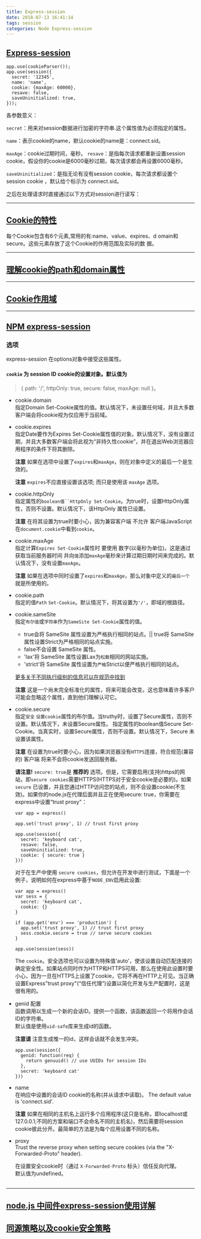 ```yaml
---
title: Express-session
date: 2018-07-13 16:41:14
tags: session
categories: Node Express-session
---
```

## [Express-session](https://blog.csdn.net/hsany330/article/details/51968594)
````
app.use(cookieParser());
app.use(session({
  secret: '12345',
  name: 'name',
  cookie: {maxAge: 60000},
  resave: false,
  saveUninitialized: true,
}));
````

各参数意义：

`secret`：用来对session数据进行加密的字符串.这个属性值为必须指定的属性。

`name`：表示cookie的name，默认cookie的name是：connect.sid。

`maxAge`：cookie过期时间，毫秒。
`resave`：是指每次请求都重新设置session cookie，假设你的cookie是6000毫秒过期，每次请求都会再设置6000毫秒。

`saveUninitialized`：是指无论有没有session cookie，每次请求都设置个session cookie ，默认给个标示为 connect.sid。

之后在处理请求时直接通过以下方式对session进行读写：

---

## [Cookie的特性](http://zhou.jie.ge.blog.163.com/blog/static/118519146201043131050363/)
  每个Cookie包含有6个元素,常用的有:name、value、expires、d
omain和secure。这些元素存放了这个Cookie的作用范围及实际的数
据。

---

## [理解cookie的path和domain属性](http://www.cnblogs.com/fsjohnhuang/archive/2011/11/22/2258999.html)

---

## [Cookie作用域](https://blog.csdn.net/kky2010_110/article/details/4743796)

---

## [NPM express-session](https://www.npmjs.com/package/express-session)

### 选项
express-session 在options对象中接受这些属性。

#### `cookie` 为 session ID cookie的设置对象。默认值为 
  > { path: '/', httpOnly: true, secure: false, maxAge: null }。
  
  - cookie.domain  
    指定Domain Set-Cookie属性的值。默认情况下，未设置任何域，并且大多数客户端会将cookie视为仅应用于当前域。
  
  - cookie.expires  
    指定Date要作为Expires Set-Cookie属性值的对象。默认情况下，没有设置过期，并且大多数客户端会将此视为“非持久性cookie”，并在退出Web浏览器应用程序的条件下将其删除。

    **注意** 如果在选项中设置了`expires`和`maxAge`，则在对象中定义的最后一个是生效的。  

    **注意** `expires`不应直接设置该选项; 而只是使用该 `maxAge` 选项。
  
  - cookie.httpOnly  
    指定属性的`boolean值``HttpOnly Set-Cookie`。为true时，设置HttpOnly属性，否则不设置。默认情况下，该HttpOnly 属性已设置。  

    **注意** 在将其设置为true时要小心，因为兼容客户端 不允许 客户端JavaScript在`document.cookie`中看到`cookie`。
  
  - cookie.maxAge  
    指定计算`Expires Set-Cookie`属性时 要使用 数字(以毫秒为单位)。这是通过 获取当前服务器时间 并向`值`添加`maxAge`毫秒来计算过期日期时间来完成的。默认情况下，没有设置`maxAge`。

    **注意** 如果在选项中同时设置了`expires`和`maxAge`，那么对象中定义的`最后一个`就是所使用的。
  
  - cookie.path  
    指定的值`Path` `Set-Cookie`。默认情况下，将其设置为`'/'`，即域的根路径。
  
  - cookie.sameSite  
    指定`布尔值`或`字符串`作为`SameSite Set-Cookie`属性的值。  
    
    - true会将 SameSite 属性设置为严格执行相同的站点。|| 
        true将 SameSite 属性设置Strict为严格相同的站点实施。
    - false不会设置 SameSite 属性。
    - 'lax'将 SameSite 属性设置Lax为`松散`相同的网站实施。
    - 'strict'将 SameSite 属性设置为`严格`Strict以便严格执行相同的站点。

    [更多关于不同执行级别的信息可以在规范中找到](https://tools.ietf.org/html/draft-west-first-party-cookies-07#section-4.1.1)
    
    **注意** 这是一个尚未完全标准化的属性，将来可能会改变。这也意味着许多客户可能会忽略这个属性，直到他们理解认可它。

  - cookie.secure  
    指定`安全` `设置cookie`属性的布尔值。当truthy时，设置了Secure属性，否则不设置。默认情况下，未设置Secure属性。
    指定属性的boolean值Secure Set-Cookie。当真实时，设置Secure属性，否则不设置。默认情况下，Secure 未设置该属性。

    **注意** 在设置为true时要小心，因为如果浏览器没有`HTTPS`连接，符合规范(兼容的) 客户端 将来不会将cookie发送回服务器。  

    **请注意!** `secure: true`是 **推荐的** 选项。但是，它需要启用(支持)https的网站，即`secure cookies`需要HTTPS(HTTPS对于安全cookie是必要的)。如果`secure` 已设置，并且您通过HTTP访问您的站点，则不会设置cookie(不生效)。如果你的node.js在代理后面并且正在使用secure: true，你需要在express中设置“trust proxy”：
    ````
    var app = express()

    app.set('trust proxy', 1) // trust first proxy

    app.use(session({
      secret: 'keyboard cat',
      resave: false,
      saveUninitialized: true,
      cookie: { secure: true }
    }))
    ````
    对于在生产中使用 `secure cookies`，但允许在开发中进行测试，下面是一个例子，说明如何在express中基于`NODE_ENV`启用此设置:
    ````
    var app = express()
    var sess = {
      secret: 'keyboard cat',
      cookie: {}
    }
    
    if (app.get('env') === 'production') {
      app.set('trust proxy', 1) // trust first proxy
      sess.cookie.secure = true // serve secure cookies
    }
    
    app.use(session(sess))
    ````
    The `cookie`。安全选项也可以设置为特殊值'auto'，使该设置自动匹配连接的确定安全性。如果站点同时作为HTTP和HTTPS可用，那么在使用此设置时要小心，因为一旦在HTTPS上设置了cookie，它将不再在HTTP上可见。当正确设置Express"trust proxy"(“信任代理”)设置以简化开发与生产配置时，这是很有用的。
  
  - genid 配置  
    函数调用以生成一个新的会话ID。提供一个函数，该函数返回一个将用作会话ID的字符串。  
    默认值是使用`uid-safe`库来生成id的函数。

    **注意请** 注意生成惟一的id，这样会话就不会发生冲突。

    ````
    app.use(session({
      genid: function(req) {
        return genuuid() // use UUIDs for session IDs
      },
      secret: 'keyboard cat'
    }))
    ````
  
  - name  
    在响应中设置的会话ID cookie的名称(并从请求中读取)。
    The default value is 'connect.sid'.

    **注意** 如果在相同的主机名上运行多个应用程序(这只是名称，即localhost或127.0.0.1;不同的方案和端口不会命名不同的主机名)，然后需要将session cookie彼此分开。最简单的方法是为每个应用设置不同的名称。

  - proxy  
    Trust the reverse proxy when setting secure cookies (via the "X-Forwarded-Proto" header).  

    在设置安全cookie时（通过 `X-Forwarded-Proto` 标头）信任反向代理。  
    默认值为undefined。

## 
---

## [node.js 中间件express-session使用详解](https://www.jb51.net/article/114232.htm)

## [同源策略以及cookie安全策略](https://blog.csdn.net/turkeyzhou/article/details/8818173)

